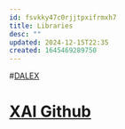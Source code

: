 ```yaml
---
id: fsvkky47c0rjjtpxifrmxh7
title: Libraries
desc: ""
updated: 2024-12-15T22:35
created: 1645469289750
---
```

\#[DALEX](https://uc-r.github.io/dalex)

# [XAI Github](https://github.com/samzabdiel/XAI)

